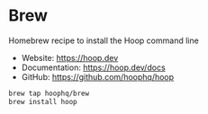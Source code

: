 # Brew

Homebrew recipe to install the Hoop command line

- Website: https://hoop.dev
- Documentation: https://hoop.dev/docs
- GitHub: https://github.com/hoophq/hoop

```sh
brew tap hoophq/brew
brew install hoop
```

